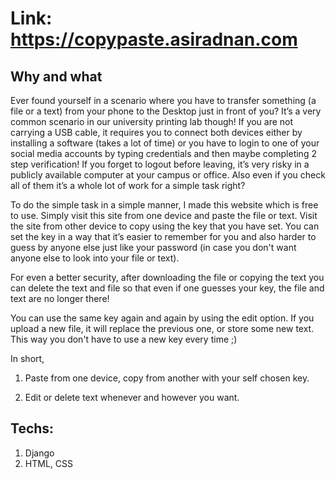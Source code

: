 # Link: https://copypaste.asiradnan.com
## Why and what
Ever found yourself in a scenario where you have to transfer something (a file or a text) from your phone to the Desktop just in front of you? It’s a very common scenario in our university printing lab though!
If you are not carrying a USB cable, it requires you to connect both devices either by installing a software (takes a lot of time) or you have to login to one of your social media accounts by typing credentials and then maybe completing 2 step verification! If you forget to logout before leaving, it’s very risky in a publicly available computer at your campus or office. Also even if you check all of them it’s a whole lot of work for a simple task right?

To do the simple task in a simple manner, I made this website which is free to use. Simply visit this site from one device and paste the file or text. Visit the site from other device to copy using the key that you have set. You can set the key in a way that it’s easier to remember for you and also harder to guess by anyone else just like your password (in case you don't want anyone else to look into your file or text).

For even a better security, after downloading the file or copying the text you can delete the text and file so that even if one guesses your key, the file and text are no longer there!

You can use the same key again and again by using the edit option. If you upload a new file, it will replace the previous one, or store some new text. This way you don't have to use a new key every time ;)

In short,

1. Paste from one device, copy from another with your self chosen key.

2. Edit or delete text whenever and however you want.

## Techs:
1. Django
2. HTML, CSS